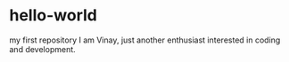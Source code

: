 # hello-world
my first repository
I am Vinay, just another enthusiast interested in coding and development.
